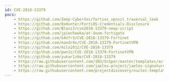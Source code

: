 ```yaml
---
id: CVE-2018-13379
pocs:
    - https://github.com/Zeop-CyberSec/fortios_vpnssl_traversal_leak
    - https://github.com/0xHunter/FortiOS-Credentials-Disclosure
    - https://github.com/Blazz3/cve2018-13379-nmap-script
    - https://github.com/jpiechowka/at-doom-fortigate
    - https://github.com/k4nfr3/CVE-2018-13379-Fortinet
    - https://github.com/mandr4x/CVE-2018-13379-FortinetVPN
    - https://github.com/milo2012/CVE-2018-13379
    - https://github.com/pwn3z/CVE-2018-13379-FortinetVPN
    - https://github.com/yukar1z0e/CVE-2018-13379
    - https://raw.githubusercontent.com/1N3/Sn1per/master/templates/active/CVE-2018-13379_-_Fortigate_Pulse_Connect_Secure_Directory_Traversal.sh
    - https://raw.githubusercontent.com/jaeles-project/jaeles-signatures/master/cves/fortinet-fortigate-vpn-path-traversal-xss-cve-2018-13379.yaml
    - https://raw.githubusercontent.com/projectdiscovery/nuclei-templates/master/cves/CVE-2018-13379.yaml
---
```

